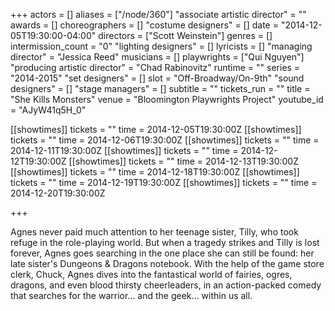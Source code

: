+++
actors = []
aliases = ["/node/360"]
"associate artistic director" = ""
awards = []
choreographers = []
"costume designers" = []
date = "2014-12-05T19:30:00-04:00"
directors = ["Scott Weinstein"]
genres = []
intermission_count = "0"
"lighting designers" = []
lyricists = []
"managing director" = "Jessica Reed"
musicians = []
playwrights = ["Qui Nguyen"]
"producing artistic director" = "Chad Rabinovitz"
runtime = ""
series = "2014-2015"
"set designers" = []
slot = "Off-Broadway/On-9th"
"sound designers" = []
"stage managers" = []
subtitle = ""
tickets_run = ""
title = "She Kills Monsters"
venue = "Bloomington Playwrights Project"
youtube_id = "AJyW41q5H_0"

[[showtimes]]
  tickets = ""
  time = 2014-12-05T19:30:00Z
[[showtimes]]
  tickets = ""
  time = 2014-12-06T19:30:00Z
[[showtimes]]
  tickets = ""
  time = 2014-12-11T19:30:00Z
[[showtimes]]
  tickets = ""
  time = 2014-12-12T19:30:00Z
[[showtimes]]
  tickets = ""
  time = 2014-12-13T19:30:00Z
[[showtimes]]
  tickets = ""
  time = 2014-12-18T19:30:00Z
[[showtimes]]
  tickets = ""
  time = 2014-12-19T19:30:00Z
[[showtimes]]
  tickets = ""
  time = 2014-12-20T19:30:00Z

+++

Agnes never paid much attention to her teenage sister, Tilly, who took refuge in the role-playing world. But when a tragedy strikes and Tilly is lost forever, Agnes goes searching in the one place she can still be found: her late sister's Dungeons & Dragons notebook. With the help of the game store clerk, Chuck, Agnes dives into the fantastical world of fairies, ogres, dragons, and even blood thirsty cheerleaders, in an action-packed comedy that searches for the warrior... and the geek... within us all.
